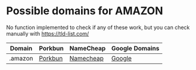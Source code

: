 # Possible domains for AMAZON

No function implemented to check if any of these work, but you can check manually with https://tld-list.com/

| Domain | Porkbun | NameCheap | Google Domains |
|---|---|---|---|
| .amazon | [Porkbun](https://porkbun.com/checkout/search?prb=e814663da1&tlds=&idnLanguage=&search=search&q=.amazon) | [Namecheap](https://www.namecheap.com/domains/registration/results/?domain=.amazon) | [Google](https://domains.google.com/registrar/search?searchTerm=.amazon) |
